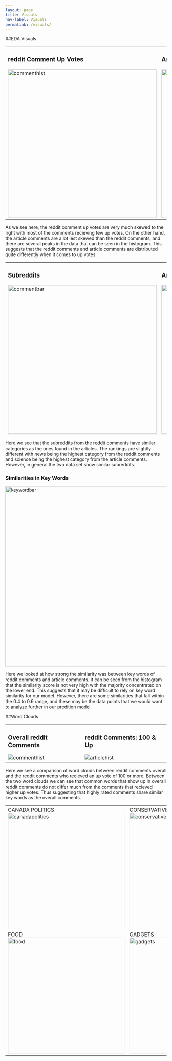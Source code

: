 ```yaml
---
layout: page
title: Visuals
nav-label: Visuals
permalink: /visuals/
---
```


##EDA Visuals

<table>
<tr>
<td><h3>reddit Comment Up Votes</h3><img img width="464" alt="commenthist" src="../images/commenthist.png"></td><td><h3>Article Comment Up Votes</h3><img img width="464" alt="articlehist" src="../images/articlehist.png"></td>
</tr>
</table>

As we see here, the reddit comment up votes are very much skewed to the right with most of the comments recieving few up votes. On the other hand, the article comments are a lot lest skewed than the reddit comments, and there are several peaks in the data that can be seen in the histogram. This suggests that the reddit comments and article comments are distributed quite differently when it comes to up votes.

<table>
<tr>
<td><h3>Subreddits</h3><img img width="464" alt="commentbar" src="../images/commentbar.png"></td><td><h3>Article Categories</h3><img img width="464" alt="articlebar" src="../images/articlebar.png"></td>
</tr>
</table>

Here we see that the subreddits from the reddit comments have similar categories as the ones found in the articles. The rankings are slightly different with news being the highest category from the reddit comments and science being the highest category from the article comments. However, in general the two data set show similar subreddits.

<div>
  <h3>Similarities in Key Words </h3>
  <img img width="564" alt="keywordbar" src="../images/keywordbar.png">
</div>

Here we looked at how strong the similarity was between key words of reddit comments and article comments. It can be seen from the histogram that the similarity score is not very high with the majority concentrated on the lower end. This suggests that it may be difficult to rely on key word similarity for our model. However, there are some similarities that fall within the 0.4 to 0.6 range, and these may be the data points that we would want to analyze further in our predition model.

##Word Clouds

<table>
<tr>
<td><h3>Overall reddit Comments</h3><img alt="commenthist" src="../images/reddit.png"></td><td><h3>reddit Comments: 100 & Up</h3><img alt="articlehist" src="../images/reddit100.png"></td>
</tr>
</table>

Here we see a comparison of word clouds between reddit comments overall and the reddit comments who recieved an up vote of 100 or more. Between the two word clouds we can see that common words that show up in overall reddit comments do not differ much from the comments that recieved higher up votes. Thus suggesting that highly rated comments share similar key words as the overall comments.

<table>
<tr>
<td>CANADA POLITICS<img img width="364" alt="canadapolitics" src="../images/CanadaPolitics wordcloud.png"></td><td>CONSERVATIVE<img img width="364" alt="conservative" src="../images/conservative wordcloud.png"></td><td>DOCUMENTARIES<img img width="364" alt="documentaries" src="../images/Documentaries wordcloud.png"></td>
</tr>
<tr>
<td>FOOD<img img width="364" alt="food" src="../images/food wordcloud.png"></td><td>GADGETS<img img width="364" alt="gadgets" src="../images/gadgets wordcloud.png"></td><td>INTERNET IS BEAUTIFUL<img img width="364" alt="internetisbeautiful" src="../images/InternetIsBeautiful wordcloud.png"></td>
</tr>
</table>

